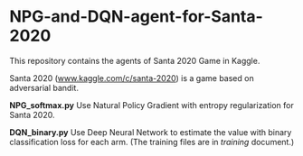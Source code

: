 # NPG-and-DQN-agent-for-Santa-2020
This repository contains the agents of Santa 2020 Game in Kaggle.

Santa 2020 (www.kaggle.com/c/santa-2020) is a game based on adversarial bandit.

**NPG_softmax.py** Use Natural Policy Gradient with entropy regularization for Santa 2020.

**DQN_binary.py** Use Deep Neural Network to estimate the value with binary classification loss for each arm. (The training files are in *training* document.)
